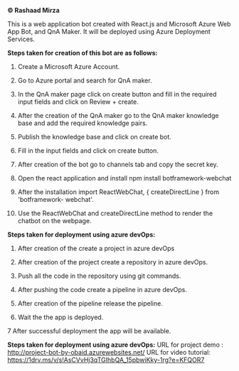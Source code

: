 **© Rashaad Mirza**



This is a web application bot created with React.js and Microsoft Azure Web App Bot, and QnA Maker. It will be deployed using Azure Deployment Services.

  

**Steps taken for creation of this bot are as follows:**

1. Create a Microsoft Azure Account.

2. Go to Azure portal and search for QnA maker.

3. In the QnA maker page click on create button and fill in the required input fields and click on Review + create.

4. After the creation of the QnA maker go to the QnA maker knowledge base and add the required knowledge pairs.

5. Publish the knowledge base and click on create bot.

6. Fill in the input fields and click on create button.

7. After creation of the bot go to channels tab and copy the secret key.

8. Open the react application and install npm install botframework-webchat

9. After the installation import ReactWebChat, { createDirectLine } from 'botframework- webchat'.

10. Use the ReactWebChat and createDirectLine method to render the chatbot on the webpage.


**Steps taken for deployment using azure devOps:**

1. After creation of the create a project in azure devOps

2. After creation of the project create a repository in azure devOps.

3. Push all the code in the repository using git commands.

4. After pushing the code create a pipeline in azure devOps.

5. After creation of the pipeline release the pipeline.

6. Wait the the app is deployed.

7 After successful deployment the app will be available.

**Steps taken for deployment using azure devOps:**
URL for project demo : http://project-bot-by-obaid.azurewebsites.net/
URL for video tutorial: https://1drv.ms/v/s!AsCVvHj3qTGIhbQA_15pbwiKky-1rg?e=KFQOR7
